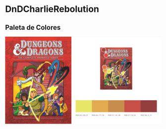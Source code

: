 # DnDCharlieRebolution


## Paleta de Colores

![ImagenTitulo1](./Media/Imagenes/PaletaDeColores.png)